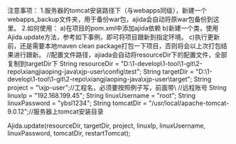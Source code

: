 注意事项：
1.服务器的tomcat安装路径下（与webapps同级），新建一个webapps_backup文件夹，用于备份war包，ajida会自动将原war包备份到这里。
2.如何使用：
 a)在项目的pom.xml中添加ajida依赖
 b)新建一个类，使用Ajida.update方法，参考如下事例，即可将项目跟新到指定环境。
 c)执行更新前，还是需要本地maven clean package打包一下项目，否则将会以上次打包结果进行跟新。
  //配置文件路径，ajiada会自动将resourceDir下的配置文件，全部复制到targetDir下
  String resourceDir = "D:\\1-develop\\1-tool\\1-git\\2-repo\\xiangjiaoping-java\\xjp-user\\config\\test";
  String targetDir = "D:\\1-develop\\1-tool\\1-git\\2-repo\\xiangjiaoping-java\\xjp-user\\target";
  String project = "\\xjp-user";//工程名，必须要按照例子写，前面带\\
  //远程账号
  String linuxIp = "192.168.199.45";
  String linuxUsername = "root";
  String linuxPassword = "ybsl1234";
  String tomcatDir = "/usr/local/apache-tomcat-9.0.12";//服务器上tomcat安装目录

  Ajida.update(resourceDir, targetDir, project, linuxIp, linuxUsername, linuxPassword, tomcatDir, restartTomcat);
